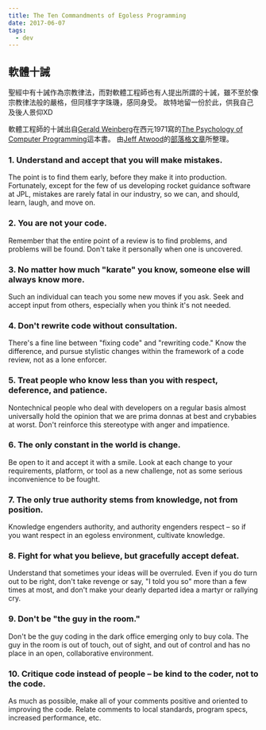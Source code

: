 ```yaml
---
title: The Ten Commandments of Egoless Programming
date: 2017-06-07
tags: 
  - dev
---
```


## 軟體十誡
聖經中有十誡作為宗教律法，而對軟體工程師也有人提出所謂的十誡，雖不至於像宗教律法般的嚴格，但同樣字字珠璣，感同身受。 故特地留一份於此，供我自己及後人景仰XD

軟體工程師的十誡出自[Gerald Weinberg](https://en.wikipedia.org/wiki/Gerald_Weinberg)在西元1971寫的[The Psychology of Computer Programming](https://www.amazon.com/exec/obidos/ASIN/0932633420/codihorr-20)這本書。 由[Jeff Atwood](https://blog.codinghorror.com/about-me)的[部落格文章](https://blog.codinghorror.com/the-ten-commandments-of-egoless-programming)所整理。

### 1. Understand and accept that you will make mistakes. 
The point is to find them early, before they make it into production. Fortunately, except for the few of us developing rocket guidance software at JPL, mistakes are rarely fatal in our industry, so we can, and should, learn, laugh, and move on.


### 2. You are not your code. 
Remember that the entire point of a review is to find problems, and problems will be found. Don't take it personally when one is uncovered.


### 3. No matter how much "karate" you know, someone else will always know more. 
Such an individual can teach you some new moves if you ask. Seek and accept input from others, especially when you think it's not needed.


### 4. Don't rewrite code without consultation. 
There's a fine line between "fixing code" and "rewriting code." Know the difference, and pursue stylistic changes within the framework of a code review, not as a lone enforcer.


### 5. Treat people who know less than you with respect, deference, and patience. 
Nontechnical people who deal with developers on a regular basis almost universally hold the opinion that we are prima donnas at best and crybabies at worst. Don't reinforce this stereotype with anger and impatience.


### 6. The only constant in the world is change. 
Be open to it and accept it with a smile. Look at each change to your requirements, platform, or tool as a new challenge, not as some serious inconvenience to be fought.


### 7. The only true authority stems from knowledge, not from position. 
Knowledge engenders authority, and authority engenders respect – so if you want respect in an egoless environment, cultivate knowledge.


### 8. Fight for what you believe, but gracefully accept defeat. 
Understand that sometimes your ideas will be overruled. Even if you do turn out to be right, don't take revenge or say, "I told you so" more than a few times at most, and don't make your dearly departed idea a martyr or rallying cry.


### 9. Don't be "the guy in the room." 
Don't be the guy coding in the dark office emerging only to buy cola. The guy in the room is out of touch, out of sight, and out of control and has no place in an open, collaborative environment.


### 10. Critique code instead of people – be kind to the coder, not to the code.
As much as possible, make all of your comments positive and oriented to improving the code. Relate comments to local standards, program specs, increased performance, etc.
